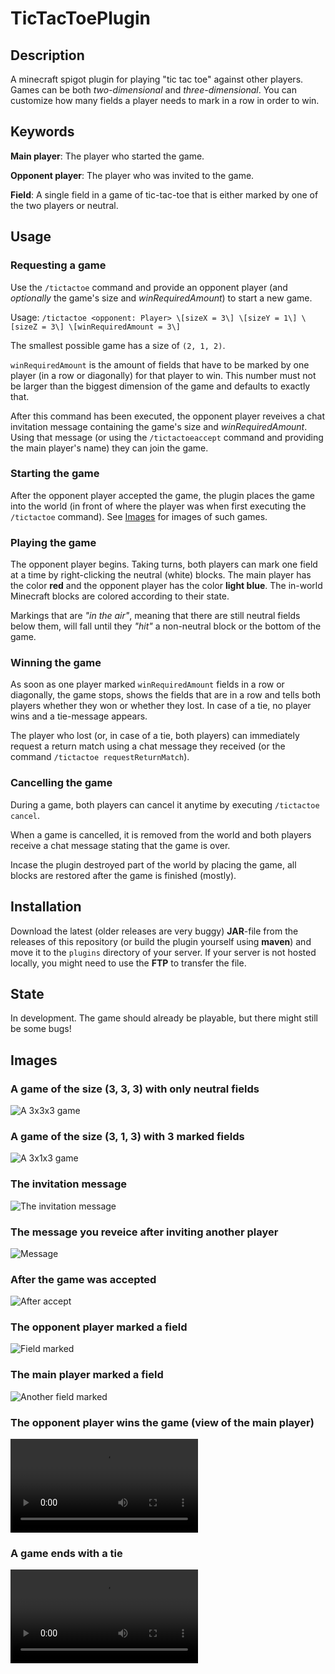 # TicTacToePlugin


## Description
A minecraft spigot plugin for playing "tic tac toe" against other players.
Games can be both *two-dimensional* and *three-dimensional*.
You can customize how many fields a player needs to mark in a row in order to win.

## Keywords

**Main player**: The player who started the game.

**Opponent player**: The player who was invited to the game.

**Field**: A single field in a game of tic-tac-toe that is either marked by one of the two players or neutral. 

## Usage

### Requesting a game

Use the `/tictactoe` command and provide an opponent player (and *optionally* the game's size and *winRequiredAmount*) to start a new game.

Usage: `/tictactoe <opponent: Player> \[sizeX = 3\] \[sizeY = 1\] \[sizeZ = 3\] \[winRequiredAmount = 3\]`


The smallest possible game has a size of `(2, 1, 2)`.

`winRequiredAmount` is the amount of fields that have to be marked by one player (in a row or diagonally) for that player to win. This number must not be larger than the biggest dimension of the game and defaults to exactly that.

After this command has been executed, the opponent player reveives a chat invitation message containing the game's size and *winRequiredAmount*. Using that message (or using the `/tictactoeaccept` command and providing the main player's name) they can join the game.

### Starting the game

After the opponent player accepted the game, the plugin places the game into the world (in front of where the player was when first executing the `/tictactoe` command). See [Images](#images) for images of such games.

### Playing the game

The opponent player begins. Taking turns, both players can mark one field at a time by right-clicking the neutral (white) blocks. The main player has the color **red** and the opponent player has the color **light blue**. The in-world Minecraft blocks are colored according to their state.

Markings that are *"in the air"*, meaning that there are still neutral fields below them, will fall until they *"hit"* a non-neutral block or the bottom of the game.

### Winning the game

As soon as one player marked `winRequiredAmount` fields in a row or diagonally, the game stops, shows the fields that are in a row and tells both players whether they won or whether they lost. In case of a tie, no player wins and a tie-message appears.

The player who lost (or, in case of a tie, both players) can immediately request a return match using a chat message they received (or the command `/tictactoe requestReturnMatch`).

### Cancelling the game

During a game, both players can cancel it anytime by executing `/tictactoe cancel`.

When a game is cancelled, it is removed from the world and both players receive a chat message stating that the game is over.

Incase the plugin destroyed part of the world by placing the game, all blocks are restored after the game is finished (mostly).
 
## Installation

Download the latest (older releases are very buggy) **JAR**-file from the releases of this repository (or build the plugin yourself using **maven**) and move it to the `plugins` directory of your server. If your server is not hosted locally, you might need to use the **FTP** to transfer the file. 

## State

In development. The game should already be playable, but there might still be some bugs!


## Images

### A game of the size (3, 3, 3) with only neutral fields

![A 3x3x3 game](img/img1.png)

### A game of the size (3, 1, 3) with 3 marked fields

![A 3x1x3 game](img/img2.png)

### The invitation message

![The invitation message](img/img3.png)

### The message you reveice after inviting another player

![Message](img/img4.png)


### After the game was accepted

![After accept](img/img5.png)

### The opponent player marked a field

![Field marked](img/img6.png)

### The main player marked a field

![Another field marked](img/img7.png)

### The opponent player wins the game (view of the main player)

![Opponent player wins](img/vid1.mp4)

### A game ends with a tie

![Game ends with a tie](img/vid2.mp4)
